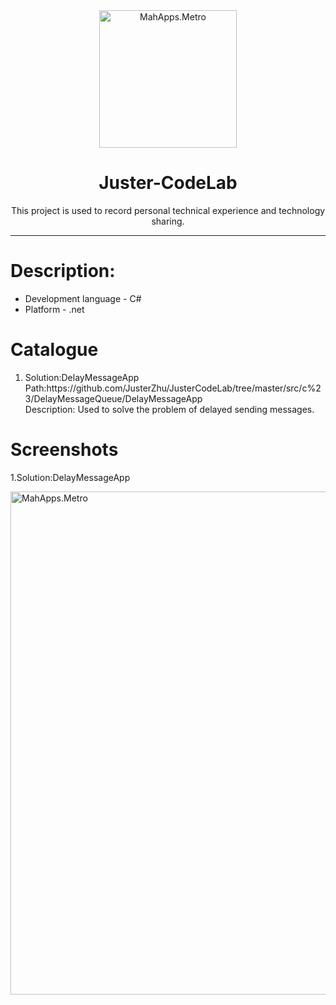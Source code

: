 <div align="center">
 <a href="https://github.com/MahApps/MahApps.Metro">
    <img alt="MahApps.Metro" width="220" heigth="220" src="https://user-images.githubusercontent.com/658431/30968270-0e3a855e-a45f-11e7-862b-8d92ebd301ad.png">
  </a>
  <h1>Juster-CodeLab</h1>
  <p>This project is used to record personal technical experience and technology sharing.</p>
</div>

---


# Description: #
- Development language - C#
- Platform - .net

# Catalogue #
<div>
 <ol>
  <li>
    Solution:DelayMessageApp</br>
    Path:<a>https://github.com/JusterZhu/JusterCodeLab/tree/master/src/c%23/DelayMessageQueue/DelayMessageApp</a></br>
    Description: Used to solve the problem of delayed sending messages.
  </li>
</ol>
</div>

# Screenshots #

<div>
    <p>1.Solution:DelayMessageApp</p>
    <img alt="MahApps.Metro" width="805" heigth="260" src="https://user-images.githubusercontent.com/658431/30968270-0e3a855e-a45f-11e7-862b-8d92ebd301ad.png">
</div>

